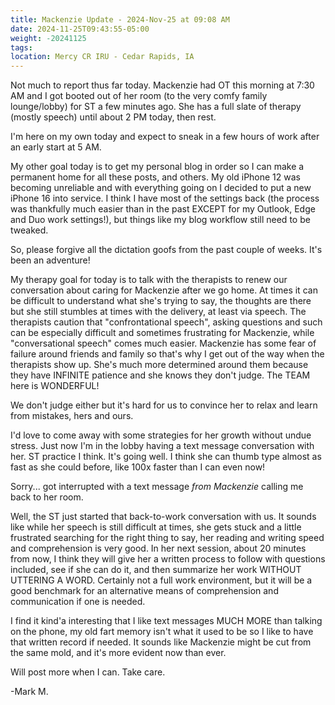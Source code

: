 ```yaml
---
title: Mackenzie Update - 2024-Nov-25 at 09:08 AM
date: 2024-11-25T09:43:55-05:00
weight: -20241125
tags:
location: Mercy CR IRU - Cedar Rapids, IA
---
```


Not much to report thus far today.  Mackenzie had OT this morning at 7:30 AM and I got booted out of her room (to the very comfy family lounge/lobby) for ST a few minutes ago.  She has a full slate of therapy (mostly speech) until about 2 PM today, then rest.  

I'm here on my own today and expect to sneak in a few hours of work after an early start at 5 AM.  

My other goal today is to get my personal blog in order so I can make a permanent home for all these posts, and others.  My old iPhone 12 was becoming unreliable and with everything going on I decided to put a new iPhone 16 into service.  I think I have most of the settings back (the process was thankfully much easier than in the past EXCEPT for my Outlook, Edge and Duo work settings!), but things like my blog workflow still need to be tweaked.  

So, please forgive all the dictation goofs from the past couple of weeks.  It's been an adventure!

My therapy goal for today is to talk with the therapists to renew our conversation about caring for Mackenzie after we go home.  At times it can be difficult to understand what she's trying to say, the thoughts are there but she still stumbles at times with the delivery, at least via speech.  The therapists caution that "confrontational speech", asking questions and such can be especially difficult and sometimes frustrating for Mackenzie, while "conversational speech" comes much easier.  Mackenzie has some fear of failure around friends and family so that's why I get out of the way when the therapists show up.  She's much more determined around them because they have INFINITE patience and she knows they don't judge. The TEAM here is WONDERFUL!

We don't judge either but it's hard for us to convince her to relax and learn from mistakes, hers and ours.

I'd love to come away with some strategies for her growth without undue stress.  Just now I'm in the lobby having a text message conversation with her.  ST practice I think.  It's going well.  I think she can thumb type almost as fast as she could before, like 100x faster than I can even now!  

Sorry... got interrupted with a text message _from Mackenzie_ calling me back to her room.  

Well, the ST just started that back-to-work conversation with us.  It sounds like while her speech is still difficult at times, she gets stuck and a little frustrated searching for the right thing to say, her reading and writing speed and comprehension is very good.  In her next session, about 20 minutes from now, I think they will give her a written process to follow with questions included, see if she can do it, and then summarize her work WITHOUT UTTERING A WORD.  Certainly not a full work environment, but it will be a good benchmark for an alternative means of comprehension and communication if one is needed.   

I find it kind'a interesting that I like text messages MUCH MORE than talking on the phone, my old fart memory isn't what it used to be so I like to have that written record if needed.  It sounds like Mackenzie might be cut from the same mold, and it's more evident now than ever.

Will post more when I can.  Take care.

-Mark M.



